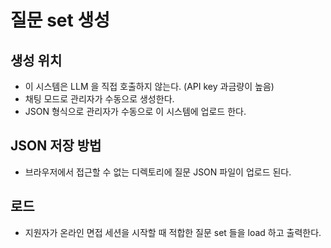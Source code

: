 # 질문 set 생성

## 생성 위치

* 이 시스템은 LLM 을 직접 호출하지 않는다. (API key 과금량이 높음)
* 채팅 모드로 관리자가 수동으로 생성한다.
* JSON 형식으로 관리자가 수동으로 이 시스템에 업로드 한다.

## JSON 저장 방법

* 브라우저에서 접근할 수 없는 디렉토리에 질문 JSON 파일이 업로드 된다.

## 로드

* 지원자가 온라인 면접 세션을 시작할 때 적합한 질문 set 들을 load 하고 출력한다.
